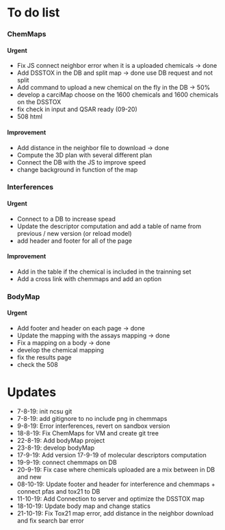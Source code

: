 # To do list
### ChemMaps
#### Urgent 
- Fix JS connect neighbor error when it is a uploaded chemicals -> done
- Add DSSTOX in the DB and split map -> done use DB request and not split
- Add command to upload a new chemical on the fly in the DB -> 50%
- develop a carciMap choose on the 1600 chemicals and 1600 chemicals on the DSSTOX 
- fix check in input and QSAR ready (09-20)
- 508 html

#### Improvement
- Add distance in the neighbor file to download -> done
- Compute the 3D plan with several different plan
- Connect the DB with the JS to improve speed
- change background in function of the map


### Interferences
#### Urgent
- Connect to a DB to increase spead
- Update the descriptor computation and add a table of name from previous / new version (or reload model)
- add header and footer for all of the page

#### Improvement
- Add in the table if the chemical is included in the trainning set
- Add a cross link with chemmaps and add an option


### BodyMap
#### Urgent
- Add footer and header on each page -> done
- Update the mapping with the assays mapping -> done
- Fix a mapping on a body -> done
- develop the chemical mapping
- fix the results page
- check the 508


# Updates 
- 7-8-19: init ncsu git
- 7-8-19: add gitignore to no include png in chemmaps
- 9-8-19: Error interferences, revert on sandbox version
- 18-8-19: Fix ChemMaps for VM and create git tree
- 22-8-19: Add bodyMap project
- 23-8-19: develop bodyMap
- 17-9-19: Add version 17-9-19 of molecular descriptors computation
- 19-9-19: connect chemmaps on DB
- 20-9-19: Fix case where chemicals uploaded are a mix between in DB and new
- 08-10-19: Update footer and header for interference and chemmaps + connect pfas and tox21 to DB
- 11-10-19: Add Connection to server and optimize the DSSTOX map
- 18-10-19: Update body map and change statics
- 21-10-19: Fix Tox21 map error, add distance in the neighbor download and fix search bar error

